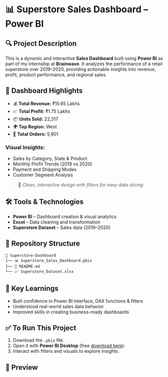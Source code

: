 # 📊 Superstore Sales Dashboard – Power BI

## 🔍 Project Description
This is a dynamic and interactive **Sales Dashboard** built using **Power BI** as part of my internship at **Brainwave**. It analyzes the performance of a retail superstore over 2019–2020, providing actionable insights into revenue, profit, product performance, and regional sales.

## 📌 Dashboard Highlights
- 💰 **Total Revenue:** ₹15.65 Lakhs  
- 📈 **Total Profit:** ₹1.75 Lakhs  
- 📦 **Units Sold:** 22,317  
- 🌍 **Top Region:** West  
- 🧾 **Total Orders:** 5,901  

### Visual Insights:
- Sales by Category, State & Product
- Monthly Profit Trends (2019 vs 2020)
- Payment and Shipping Modes
- Customer Segment Analysis

> 🔗 *Clean, interactive design with filters for easy data slicing*

## 🛠️ Tools & Technologies
- **Power BI** – Dashboard creation & visual analytics  
- **Excel** – Data cleaning and transformation  
- **Superstore Dataset** – Sales data (2019–2020)

## 📂 Repository Structure
```
📁 Superstore-Dashboard
├── 📊 Superstore_Sales_Dashboard.pbix
├── 📄 README.md
└── 📈 Superstore_Dataset.xlsx
```

## 🎯 Key Learnings
- Built confidence in Power BI interface, DAX functions & filters  
- Understood real-world sales data behavior  
- Improved skills in creating business-ready dashboards

## ✅ To Run This Project
1. Download the `.pbix` file.
2. Open it with **Power BI Desktop** (free [download here](https://powerbi.microsoft.com/)).
3. Interact with filters and visuals to explore insights.

## 📸 Preview  
